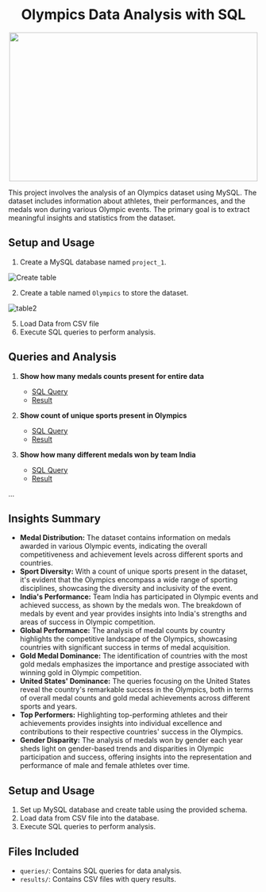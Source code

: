 <h1 align="center">Olympics Data Analysis with SQL</h1>
<p align="center">
<img src="https://github.com/ayushmali1801/Olympics-Data-Analysis/assets/157601248/775c3d5f-9914-4e4e-b852-8dc2972b8f4d.type" width="500" height="300">
</p>
This project involves the analysis of an Olympics dataset using MySQL. The dataset includes information about athletes, their performances, and the medals won during various Olympic events. The primary goal is to extract meaningful insights and statistics from the dataset.

## Setup and Usage

1. Create a MySQL database named `project_1`.
   
![Create table](https://github.com/ayushmali1801/Olympics-Data-Analysis/assets/157601248/38db4c21-17d6-444d-9f51-0b1ee3613267)

2. Create a table named `Olympics` to store the dataset.
   
![table2](https://github.com/ayushmali1801/Olympics-Data-Analysis/assets/157601248/214d011f-31ec-452a-930f-2787bbdb4fcf)

5. Load Data from CSV file 
6. Execute SQL queries to perform analysis.


## Queries and Analysis

1. **Show how many medals counts present for entire data**
   - [SQL Query](queries/query1.sql)
   - [Result](results/result1.csv)

2. **Show count of unique sports present in Olympics**
   - [SQL Query](queries/query2.sql)
   - [Result](results/result2.csv)

3. **Show how many different medals won by team India**
   - [SQL Query](queries/query3.sql)
   - [Result](results/result3.csv)

...

## Insights Summary

- **Medal Distribution:** The dataset contains information on medals awarded in various Olympic events, indicating the overall competitiveness and achievement levels across different sports and countries.
- **Sport Diversity:** With a count of unique sports present in the dataset, it's evident that the Olympics encompass a wide range of sporting disciplines, showcasing the diversity and inclusivity of the event.
- **India's Performance:** Team India has participated in Olympic events and achieved success, as shown by the medals won. The breakdown of medals by event and year provides insights into India's strengths and areas of success in Olympic competition.
- **Global Performance:** The analysis of medal counts by country highlights the competitive landscape of the Olympics, showcasing countries with significant success in terms of medal acquisition.
- **Gold Medal Dominance:** The identification of countries with the most gold medals emphasizes the importance and prestige associated with winning gold in Olympic competition.
- **United States' Dominance:** The queries focusing on the United States reveal the country's remarkable success in the Olympics, both in terms of overall medal counts and gold medal achievements across different sports and years.
- **Top Performers:** Highlighting top-performing athletes and their achievements provides insights into individual excellence and contributions to their respective countries' success in the Olympics.
- **Gender Disparity:** The analysis of medals won by gender each year sheds light on gender-based trends and disparities in Olympic participation and success, offering insights into the representation and performance of male and female athletes over time.

## Setup and Usage

1. Set up MySQL database and create table using the provided schema.
2. Load data from CSV file into the database.
3. Execute SQL queries to perform analysis.

## Files Included

- `queries/`: Contains SQL queries for data analysis.
- `results/`: Contains CSV files with query results.

